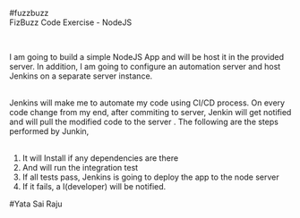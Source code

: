 #fuzzbuzz <br>
FizBuzz Code Exercise - NodeJS<br>


<!-- Code 
Input: [1, 2, 3, 15, 'aa', 23]
Output:
[
  "Divided '1' by 3",
  "Divided '1' by 5",
  "Divided '2' by 3",
  "Divided '2' by 5",
  'fizz',
  "Divided '3' by 5",
  'fizzbuzz',
  'Invalid Item',
  "Divided '23' by 3",
  "Divided '23' by 5"
] 
-->


<!--- Small description about CI/CD pipeline & Junkin for automation test cases in NodeJs --> <br> 
I am going to build a simple NodeJS App and will be host it in the provided server. In addition, I am going to configure an automation server and host Jenkins on a separate server instance. <br><br>

Jenkins will make me to automate my code using CI/CD process. On every code change from my end, after commiting to server, Jenkin will get notified and will pull the modified code to the server . The following are the steps performed by Junkin,<br><br>

1) It will Install if any dependencies are there 
2) And will run the integration test 
3) If all tests pass, Jenkins is going to deploy the app to the node server 
4) If it fails, a I(developer) will be notified.


#Yata Sai Raju
